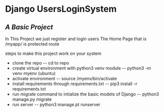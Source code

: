 # Django UsersLoginSystem
## _A Basic Project_




In This Project we just register and login users
The Home Page that is <server-address>/myapp/ is protected route


steps to make this project work on your system
- clone the repo
-- cd to repo
- create virtual environment with python3 venv module
-- python3 -m venv myenv (ubuntu)
- activate environment
-- source /myenv/bin/activate
- install requirements through requirements.txt
-- pip3 install -r requirements.txt
- run migrate command to intialize the basic models of Django
-- python3 manage.py migrate
- run server
-- python3 manage.pt runserver


